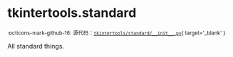 # tkintertools.standard

<small>:octicons-mark-github-16: 源代码：[`tkintertools/standard/__init__.py`](https://github.com/Xiaokang2022/tkintertools/blob/3.0.0rc6/tkintertools/standard/__init__.py){ target='_blank' }</small>

All standard things.

